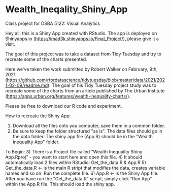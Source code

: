 # Wealth_Ineqality_Shiny_App
Class project for DSBA 5122: Visual Analytics

Hey all, this is a Shiny App created with RStudio. The app is deployed on Shinyapps.io (https://imad3k.shinyapps.io/Final_Project/), please give it a visit.

The goal of this project was to take a dataset from Tidy Tuesday and try to recreate some of the charts presented.

Here we've taken the work submitted by Robert Walker on February, 9th, 2021 (https://github.com/rfordatascience/tidytuesday/blob/master/data/2021/2021-02-09/readme.md).
The goal of his Tidy Tuesday project study was to recreate some of the charts from an article published by The Urban Institute (https://apps.urban.org/features/wealth-inequality-charts/). 

Please be free to download our R code and experiment. 


How to recreate the Shiny App:

1) Download all the files onto you computer, save them in a common folder.
2) Be sure to keep the folder structured "as is". The data files should go in the data folder. The shiny app file (App.R) should be in the "Wealth inequality App" folder.

To Begin: 
3) There is a Project file called "Wealth Inequality Shiny App.Rproj" - you want to start here and open this file.
4) It should automatically load 2 files within RStudio:  Get_the_data.R  &  App.R 
5) Get_the_data.R <- is the main R stript that modifies the data, creates variable names and so on. Run the complete file.
6) App.R <- is the Shiny App file. After you have run the "Get_the_data.R" script, simply click "Run App" within the App.R file. This should load the shiny app.


